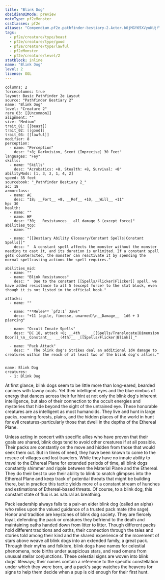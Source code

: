 ```yaml
---
title: "Blink Dog"
obsidianUIMode: preview
noteType: pf2eMonster
cssClasses: pf2e
aliases: "Compendium.pf2e.pathfinder-bestiary-2.Actor.b0jMGY65XVyuKUjf" 
tags:
  - pf2e/creature/type/beast
  - pf2e/creature/type/good
  - pf2e/creature/type/lawful
  - pf2eMonster
  - pf2e/creature/level/2
statblock: inline
name: "Blink Dog"
level: 2
license: OGL
---
```


```statblock
columns: 2
forcecolumns: true
layout: Basic Pathfinder 2e Layout
source: "Pathfinder Bestiary 2"
name: "Blink Dog"
level: "Creature 2"
rare_03: [[Uncommon]]
alignment: ""
size: "Medium"
trait_01: [[beast]]
trait_02: [[good]]
trait_03: [[lawful]]
modifier: 8
perception:
  - name: "Perception"
    desc: "+8; Darkvision, Scent (Imprecise) 30 Feet"
languages: "Fey"
skills:
  - name: "Skills"
    desc: "Acrobatics: +8, Stealth: +8, Survival: +8"
abilityMods: [1, 3, 2, 1, 4, 2]
speed: 35 feet
sourcebook: "_Pathfinder Bestiary 2_"
ac: 18
armorclass:
  - name: AC
    desc: "18; __Fort__ +8, __Ref__ +10, __Will__ +11"
hp: 30
health:
  - name: ""
  - name: HP
    desc: "30; __Resistances__ all damage 5 (except force)"
abilities_top:
  - name: ""

  - name: "[[Bestiary Ability Glossary/Constant Spells|Constant Spells]]"
    desc: "  A constant spell affects the monster without the monster needing to cast it, and its duration is unlimited. If a constant spell gets counteracted, the monster can reactivate it by spending the normal spellcasting actions the spell requires."

abilities_mid:
  - name: ""
  - name: "Blink Resistances"
    desc: "  Due to the constant [[Spells/Flicker|Flicker]] spell, we have added resistance to all 5 (except force) to the stat block, even though it is not listed in the official book."

attacks:
  - name: ""

  - name: "**Melee** `pf2:1` Jaws"
    desc: "+11 (agile, finesse, unarmed)\n__Damage__  1d6 + 3 piercing"

  - name: "Occult Innate Spells"
    desc: "DC 18, attack +8; __4th __  _[[Spells/Translocate|Dimension Door]]_\n__Constant__  __(4th)__ _[[Spells/Flicker|Blink]]_"

  - name: "Pack Attack"
    desc: "  The blink dog's Strikes deal an additional 1d4 damage to creatures within the reach of at least two of the blink dog's allies."
 
```

```encounter-table
name: Blink Dog
creatures:
  - 1: Blink Dog
```



At first glance, blink dogs seem to be little more than long-eared, bearded canines with tawny coats. Yet their intelligent eyes and the blue nimbus of energy that dances across their fur hint at not only the blink dog's inherent intelligence, but also of their connection to the occult energies and mysteries that hide beyond the sight of the untrained eye. These honorable creatures are as intelligent as most humanoids. They live and hunt in large packs, roaming forests, plains, and the hidden places of the world in hunt for evil creatures-particularly those that dwell in the depths of the Ethereal Plane.

Unless acting in concert with specific allies who have proven that their goals are shared, blink dogs tend to avoid other creatures if at all possible. Their packs are constantly on the move and hidden from those that would seek them out. But in times of need, they have been known to come to the rescue of villages and lost travelers. While they have no innate ability to travel to the Ethereal Plane for extended periods of time, all blink dogs constantly shimmer and ripple between the Material Plane and the Ethereal. They do their best to use their ability to blink to snatch glimpses into the Ethereal Plane and keep track of potential threats that might be building there, but in practice this tactic yields more of a constant stream of hunches and estimations of Ethereal-based threats. Of course, to a blink dog, this constant state of flux is as natural as breathing.

Pack leadership always falls to a pair-an elder blink dog (called an alpha) who relies upon the valued guidance of a trusted pack mate (the sage). Honor and tradition are keystones of blink dog society. They are fiercely loyal, defending the pack or creatures they befriend to the death and maintaining oaths handed down from litter to litter. Though different packs hold different traditions and oaths, their connection through the tales and stories told among their kind and the shared experience of the movement of stars above weave all blink dogs into an extended family, a great pack. Through their myths and folklore, blink dogs have names for celestial phenomena, note births under auspicious stars, and read omens from unusual stellar conjunctions. These celestial signs are woven into blink dogs' lifeways; their names contain a reference to the specific constellation under which they were born, and a pack's sage watches the heavens for signs to help them decide when a pup is old enough for their first hunt.
